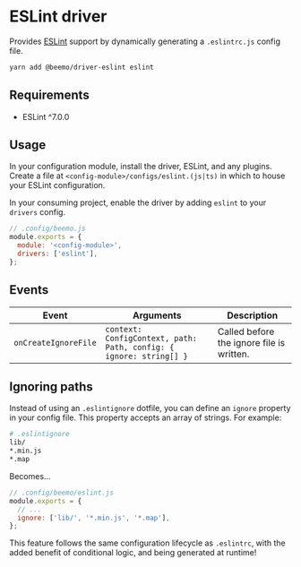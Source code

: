 # ESLint driver

Provides [ESLint](https://github.com/eslint/eslint) support by dynamically generating a
`.eslintrc.js` config file.

```bash
yarn add @beemo/driver-eslint eslint
```

## Requirements

- ESLint ^7.0.0

## Usage

In your configuration module, install the driver, ESLint, and any plugins. Create a file at
`<config-module>/configs/eslint.(js|ts)` in which to house your ESLint configuration.

In your consuming project, enable the driver by adding `eslint` to your `drivers` config.

```js
// .config/beemo.js
module.exports = {
  module: '<config-module>',
  drivers: ['eslint'],
};
```

## Events

| Event                | Arguments                                                          | Description                               |
| -------------------- | ------------------------------------------------------------------ | ----------------------------------------- |
| `onCreateIgnoreFile` | `context: ConfigContext, path: Path, config: { ignore: string[] }` | Called before the ignore file is written. |

## Ignoring paths

Instead of using an `.eslintignore` dotfile, you can define an `ignore` property in your config
file. This property accepts an array of strings. For example:

```bash
# .eslintignore
lib/
*.min.js
*.map
```

Becomes...

```js
// .config/beemo/eslint.js
module.exports = {
  // ...
  ignore: ['lib/', '*.min.js', '*.map'],
};
```

This feature follows the same configuration lifecycle as `.eslintrc`, with the added benefit of
conditional logic, and being generated at runtime!
